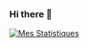 ### Hi there 👋

[![Mes Statistiques](https://github-readme-stats.vercel.app/api?username=OverSquid)](https://github.com/anuraghazra/github-readme-stats)

<!--
**OverSquid/OverSquid** is a ✨ _special_ ✨ repository because its `README.md` (this file) appears on your GitHub profile.

Here are some ideas to get you started:

- 🔭 I’m currently working on ...
- 🌱 I’m currently learning ...
- 👯 I’m looking to collaborate on ...
- 🤔 I’m looking for help with ...
- 💬 Ask me about ...
- 📫 How to reach me: ...
- 😄 Pronouns: ...
- ⚡ Fun fact: ...
-->
